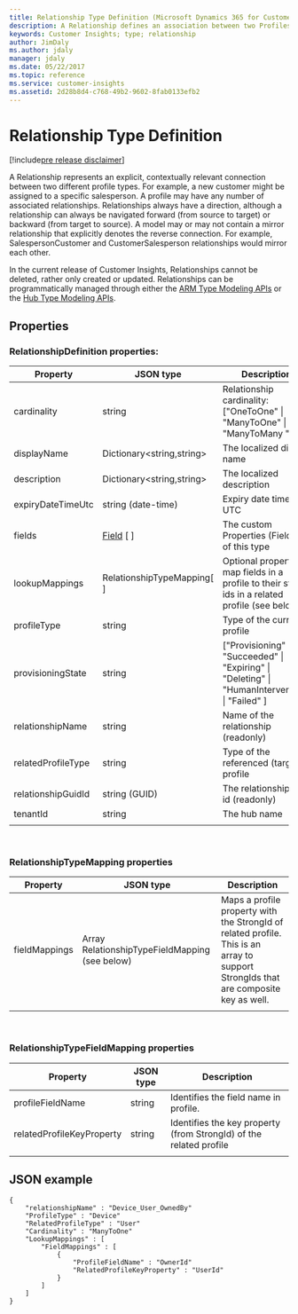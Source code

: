 ```yaml
---
title: Relationship Type Definition (Microsoft Dynamics 365 for Customer Insights) | MicrosoftDocs
description: A Relationship defines an association between two Profiles.
keywords: Customer Insights; type; relationship
author: JimDaly
ms.author: jdaly
manager: jdaly
ms.date: 05/22/2017
ms.topic: reference
ms.service: customer-insights 
ms.assetid: 2d28b8d4-c768-49b2-9602-8fab0133efb2
---
```


Relationship Type Definition
===========================

[!include[pre release disclaimer](../../../includes/cc-beta-prerelease-disclaimer.md)]

A Relationship represents an explicit, contextually relevant connection between two different profile types. For example, a new customer might be assigned to a specific salesperson. A profile may have any number of associated relationships. Relationships always have a direction, although a relationship can always be navigated forward (from source to target) or backward (from target to source). A model may or may not contain a mirror relationship that explicitly denotes the reverse connection. For example, SalespersonCustomer and CustomerSalesperson relationships would mirror each other.

In the current release of Customer Insights, Relationships cannot be deleted, rather only created or updated. Relationships can be programmatically managed through either the [ARM Type Modeling APIs](../arm/typemodeling.md) or the [Hub Type Modeling APIs](../hub/typemodeling.md).

## Properties

<!-- Keys for a Relationship enable the lookup of a specific profile instance. Keys can consist of a single property, or a tuple 
of properties. The key value(s) have to be unique for each profile instance of that type. The primary key for every type is a system generated property called *relationshipGuidId*.  -->


### RelationshipDefinition properties:
|**Property**|**JSON type**|**Description**|  
| ---------- | ----------- | ------------- |   
|cardinality | string | Relationship cardinality: ["OneToOne" \| "ManyToOne" \| "ManyToMany "] |
|displayName|Dictionary\<string,string\>|The localized display name|
|description|Dictionary\<string,string\>|The localized description|
|expiryDateTimeUtc | string (date-time) | Expiry date time in UTC |
|fields|[Field](./field.md) [ ]|The custom Properties (Fields) of this type | 
|lookupMappings | RelationshipTypeMapping[ ] | Optional property to map fields in a profile to their strong ids in a related profile (see below) |
|profileType | string | Type of the current profile |
|provisioningState | string | ["Provisioning" \| "Succeeded" \| "Expiring" \| "Deleting" \| "HumanIntervention" \| "Failed" ] |
|relationshipName | string  | Name of the relationship (readonly) |
|relatedProfileType | string | Type of the referenced (target) profile |
|relationshipGuidId | string (GUID) | The relationship guid id (readonly) |
|tenantId | string | The hub name |
| | | |

<br>

### RelationshipTypeMapping properties
|**Property**|**JSON type**|**Description**|  
| ---------- | ----------- | ------------- |   
| fieldMappings | Array RelationshipTypeFieldMapping (see below) | Maps a profile property with the StrongId of related profile. This is an array to support StrongIds that are composite key as well. |
| | | |

<br>

### RelationshipTypeFieldMapping properties
|**Property**|**JSON type**|**Description**|  
| ---------- | ----------- | ------------- |   
| profileFieldName | string | Identifies the field name in profile. |
| relatedProfileKeyProperty | string | Identifies the key property (from StrongId) of the related profile |
| | | |


## JSON example

~~~{json}
{
    "relationshipName" : "Device_User_OwnedBy"
    "ProfileType" : "Device"
    "RelatedProfileType" : "User"
    "Cardinality" : "ManyToOne"
    "LookupMappings" : [
        "FieldMappings" : [
            {
                "ProfileFieldName" : "OwnerId"
                "RelatedProfileKeyProperty" : "UserId"
            }
        ]
    ]
}
~~~
